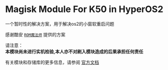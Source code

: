 # Magisk Module For K50 in HyperOS2

一个暂时性的解决方案，用于解决os2的小窗软重启问题

感谢酷安 [`ROM魔法师`](http://www.coolapk.com/u/22775442) 提供的方案

请注意：  
**本模块尚未进行实机检验,本人亦不对刷入模块造成的后果承担任何责任**

有关模块和存储库的更多信息，请参阅 [官方文档](https://github.com/topjohnwu/Magisk/blob/master/docs/modules.md)
